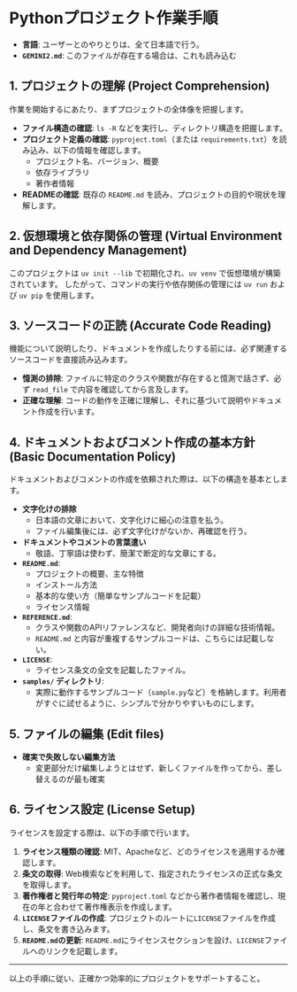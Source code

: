 # Pythonプロジェクト作業手順

- **言語**: ユーザーとのやりとりは、全て日本語で行う。
- **`GEMINI2.md`**: このファイルが存在する場合は、これも読み込む

## 1. プロジェクトの理解 (Project Comprehension)

作業を開始するにあたり、まずプロジェクトの全体像を把握します。

- **ファイル構造の確認**: `ls -R` などを実行し、ディレクトリ構造を把握します。
- **プロジェクト定義の確認**: `pyproject.toml`（または `requirements.txt`）を読み込み、以下の情報を確認します。
    - プロジェクト名、バージョン、概要
    - 依存ライブラリ
    - 著作者情報
- **READMEの確認**: 既存の `README.md` を読み、プロジェクトの目的や現状を理解します。

## 2. 仮想環境と依存関係の管理 (Virtual Environment and Dependency Management)

このプロジェクトは `uv init --lib` で初期化され、`uv venv` で仮想環境が構築されています。
したがって、コマンドの実行や依存関係の管理には `uv run` および `uv pip` を使用します。

## 3. ソースコードの正読 (Accurate Code Reading)

機能について説明したり、ドキュメントを作成したりする前には、必ず関連するソースコードを直接読み込みます。

- **憶測の排除**: ファイルに特定のクラスや関数が存在すると憶測で話さず、必ず `read_file` で内容を確認してから言及します。
- **正確な理解**: コードの動作を正確に理解し、それに基づいて説明やドキュメント作成を行います。

## 4. ドキュメントおよびコメント作成の基本方針 (Basic Documentation Policy)

ドキュメントおよびコメントの作成を依頼された際は、以下の構造を基本とします。

- **文字化けの排除**
    - 日本語の文章において、文字化けに細心の注意を払う。
    - ファイル編集後には、必ず文字化けがないか、再確認を行う。
- **ドキュメントやコメントの言葉遣い**
    - 敬語、丁寧語は使わず、簡潔で断定的な文章にする。
- **`README.md`**:
    - プロジェクトの概要、主な特徴
    - インストール方法
    - 基本的な使い方（簡単なサンプルコードを記載）
    - ライセンス情報
- **`REFERENCE.md`**:
    - クラスや関数のAPIリファレンスなど、開発者向けの詳細な技術情報。
    - `README.md` と内容が重複するサンプルコードは、こちらには記載しない。
- **`LICENSE`**:
    - ライセンス条文の全文を記載したファイル。
- **`samples/` ディレクトリ**:
    - 実際に動作するサンプルコード（`sample.py`など）を格納します。利用者がすぐに試せるように、シンプルで分かりやすいものにします。

## 5. ファイルの編集 (Edit files)

- **確実で失敗しない編集方法**
    - 変更部分だけ編集しようとはせず、新しくファイルを作ってから、差し替えるのが最も確実

## 6. ライセンス設定 (License Setup)

ライセンスを設定する際は、以下の手順で行います。

1.  **ライセンス種類の確認**: MIT、Apacheなど、どのライセンスを適用するか確認します。
2.  **条文の取得**: Web検索などを利用して、指定されたライセンスの正式な条文を取得します。
3.  **著作権者と発行年の特定**: `pyproject.toml` などから著作者情報を確認し、現在の年と合わせて著作権表示を作成します。
4.  **`LICENSE`ファイルの作成**: プロジェクトのルートに`LICENSE`ファイルを作成し、条文を書き込みます。
5.  **`README.md`の更新**: `README.md`にライセンスセクションを設け、`LICENSE`ファイルへのリンクを記載します。

---
以上の手順に従い、正確かつ効率的にプロジェクトをサポートすること。
